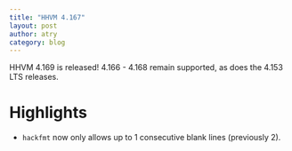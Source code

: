 ```yaml
---
title: "HHVM 4.167"
layout: post
author: atry
category: blog
---
```


HHVM 4.169 is released! 4.166 - 4.168 remain supported, as does the 4.153 LTS
releases.

# Highlights

- `hackfmt` now only allows up to 1 consecutive blank lines (previously 2).
  